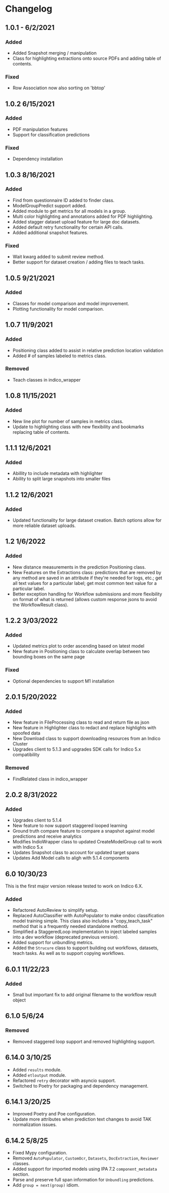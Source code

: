 # Changelog

## 1.0.1 - 6/2/2021

### Added

* Added Snapshot merging / manipulation
* Class for highlighting extractions onto source PDFs and adding table of contents.

### Fixed

* Row Association now also sorting on 'bbtop'

## 1.0.2 6/15/2021

### Added

* PDF manipulation features
* Support for classification predictions

### Fixed

* Dependency installation

## 1.0.3 8/16/2021

### Added

* Find from questionnaire ID added to finder class.
* ModelGroupPredict support added.
* Added module to get metrics for all models in a group.
* Multi color highlighting and annotations added for PDF highlighting.
* Added stagger dataset upload feature for large doc datasets.
* Added default retry functionality for certain API calls.
* Added additional snapshot features.

### Fixed

* Wait kwarg added to submit review method.
* Better support for dataset creation / adding files to teach tasks.

## 1.0.5 9/21/2021

### Added

* Classes for model comparison and model improvement.
* Plotting functionality for model comparison.

## 1.0.7 11/9/2021

### Added

* Positioning class added to assist in relative prediction location validation
* Added # of samples labeled to metrics class.

### Removed

* Teach classes in indico_wrapper

## 1.0.8 11/15/2021

### Added

* New line plot for number of samples in metrics class.
* Update to highlighting class with new flexibility and bookmarks replacing table of contents.

## 1.1.1 12/6/2021

### Added

* Abillity to include metadata with highlighter
* Ability to split large snapshots into smaller files

## 1.1.2 12/6/2021

### Added

* Updated functionality for large dataset creation. Batch options allow for more reliable dataset uploads.

## 1.2 1/6/2022

### Added

* New distance measurements in the prediction Positioning class.
* New Features on the Extractions class: predictions that are removed by any method are saved in an
  attribute if they're needed for logs, etc.; get all text values for a particular label; get most
  common text value for a particular label.
* Better exception handling for Workflow submissions and more flexibility on format of what is returned
  (allows custom response jsons to avoid the WorkflowResult class).

## 1.2.2 3/03/2022

### Added

* Updated metrics plot to order ascending based on latest model
* New feature in Positioning class to calculate overlap between two bounding boxes on the same page

### Fixed

* Optional dependencies to support M1 installation

## 2.0.1 5/20/2022

### Added

* New feature in FileProcessing class to read and return file as json
* New feature in Highlighter class to redact and replace highlights with spoofed data
* New Download class to support downloading resources from an Indico Cluster
* Upgrades client to 5.1.3 and upgrades SDK calls for Indico 5.x compatibility

### Removed

* FindRelated class in indico_wrapper

## 2.0.2 8/31/2022

### Added

* Upgrades client to 5.1.4
* New feature to now support staggered looped learning
* Ground truth compare feature to compare a snapshot against model predictions and receive analytics
* Modifies IndioWrapper class to updated CreateModelGroup call to work with Indico 5.x
* Updates Snapshot class to account for updated target spans
* Updates Add Model calls to aligh with 5.1.4 components

## 6.0 10/30/23

This is the first major version release tested to work on Indico 6.X.

### Added

* Refactored AutoReview to simplify setup.
* Replaced AutoClassifier with AutoPopulator to make ondoc classification model training simple. This class also includes a "copy_teach_task" method that is a frequently needed standalone method.
* Simplified a StaggeredLoop implementation to inject labeled samples into a dev workflow (deprecated previous version).
* Added support for unbundling metrics.
* Added the `Strucure` class to support building out workflows, datasets, teach tasks. As well as to support copying workflows.

## 6.0.1 11/22/23

### Added

* Small but important fix to add original filename to the workflow result object

## 6.1.0 5/6/24

### Removed

* Removed staggered loop support and removed highlighting support.

## 6.14.0 3/10/25

* Added `results` module.
* Added `etloutput` module.
* Refactored `retry` decorator with asyncio support.
* Switched to Poetry for packaging and dependency management.

## 6.14.1 3/20/25

* Improved Poetry and Poe configuration.
* Update more attributes when prediction text changes to avoid TAK normalization issues.

## 6.14.2 5/8/25

* Fixed Mypy configuration.
* Removed `AutoPopulator`, `CustomOcr`, `Datasets`, `DocExtraction`, `Reviewer` classes.
* Added support for imported models using IPA 7.2 `component_metadata` section.
* Parse and preserve full span information for `Unbundling` predictions.
* Add `group = next(group)` idiom.
